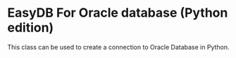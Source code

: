 # EasyDB For Oracle database (Python edition)
This class can be used to create a connection to Oracle Database in Python.
